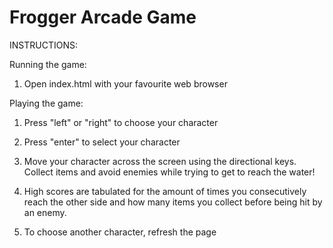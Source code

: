 Frogger Arcade Game
===============================

INSTRUCTIONS:

Running the game:

1.  Open index.html with your favourite web browser

Playing the game:

1.  Press "left" or "right" to choose your character

2.  Press "enter" to select your character

3.  Move your character across the screen using the directional keys.   Collect items and avoid enemies while trying to get to reach the water!

4.  High scores are tabulated for the amount of times you consecutively reach the other side and how many items you collect before being hit by an enemy.

5.  To choose another character, refresh the page
